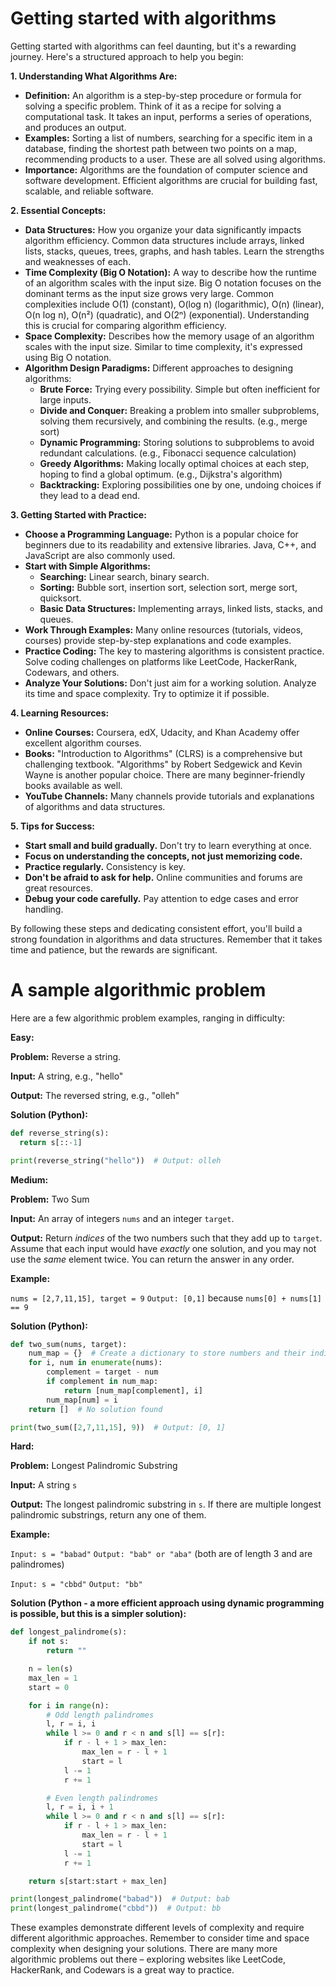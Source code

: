 #  Getting started with algorithms 
Getting started with algorithms can feel daunting, but it's a rewarding journey. Here's a structured approach to help you begin:

**1. Understanding What Algorithms Are:**

* **Definition:** An algorithm is a step-by-step procedure or formula for solving a specific problem.  Think of it as a recipe for solving a computational task.  It takes an input, performs a series of operations, and produces an output.
* **Examples:**  Sorting a list of numbers, searching for a specific item in a database, finding the shortest path between two points on a map, recommending products to a user.  These are all solved using algorithms.
* **Importance:**  Algorithms are the foundation of computer science and software development.  Efficient algorithms are crucial for building fast, scalable, and reliable software.

**2. Essential Concepts:**

* **Data Structures:**  How you organize your data significantly impacts algorithm efficiency.  Common data structures include arrays, linked lists, stacks, queues, trees, graphs, and hash tables.  Learn the strengths and weaknesses of each.
* **Time Complexity (Big O Notation):**  A way to describe how the runtime of an algorithm scales with the input size.  Big O notation focuses on the dominant terms as the input size grows very large.  Common complexities include O(1) (constant), O(log n) (logarithmic), O(n) (linear), O(n log n), O(n²) (quadratic), and O(2ⁿ) (exponential). Understanding this is crucial for comparing algorithm efficiency.
* **Space Complexity:**  Describes how the memory usage of an algorithm scales with the input size.  Similar to time complexity, it's expressed using Big O notation.
* **Algorithm Design Paradigms:**  Different approaches to designing algorithms:
    * **Brute Force:**  Trying every possibility. Simple but often inefficient for large inputs.
    * **Divide and Conquer:**  Breaking a problem into smaller subproblems, solving them recursively, and combining the results. (e.g., merge sort)
    * **Dynamic Programming:**  Storing solutions to subproblems to avoid redundant calculations. (e.g., Fibonacci sequence calculation)
    * **Greedy Algorithms:**  Making locally optimal choices at each step, hoping to find a global optimum. (e.g., Dijkstra's algorithm)
    * **Backtracking:**  Exploring possibilities one by one, undoing choices if they lead to a dead end.


**3. Getting Started with Practice:**

* **Choose a Programming Language:**  Python is a popular choice for beginners due to its readability and extensive libraries.  Java, C++, and JavaScript are also commonly used.
* **Start with Simple Algorithms:**
    * **Searching:** Linear search, binary search.
    * **Sorting:** Bubble sort, insertion sort, selection sort, merge sort, quicksort.
    * **Basic Data Structures:** Implementing arrays, linked lists, stacks, and queues.
* **Work Through Examples:**  Many online resources (tutorials, videos, courses) provide step-by-step explanations and code examples.
* **Practice Coding:**  The key to mastering algorithms is consistent practice.  Solve coding challenges on platforms like LeetCode, HackerRank, Codewars, and others.
* **Analyze Your Solutions:**  Don't just aim for a working solution.  Analyze its time and space complexity.  Try to optimize it if possible.


**4. Learning Resources:**

* **Online Courses:** Coursera, edX, Udacity, and Khan Academy offer excellent algorithm courses.
* **Books:**  "Introduction to Algorithms" (CLRS) is a comprehensive but challenging textbook.  "Algorithms" by Robert Sedgewick and Kevin Wayne is another popular choice.  There are many beginner-friendly books available as well.
* **YouTube Channels:** Many channels provide tutorials and explanations of algorithms and data structures.


**5. Tips for Success:**

* **Start small and build gradually.**  Don't try to learn everything at once.
* **Focus on understanding the concepts, not just memorizing code.**
* **Practice regularly.**  Consistency is key.
* **Don't be afraid to ask for help.**  Online communities and forums are great resources.
* **Debug your code carefully.**  Pay attention to edge cases and error handling.


By following these steps and dedicating consistent effort, you'll build a strong foundation in algorithms and data structures.  Remember that it takes time and patience, but the rewards are significant.

#  A sample algorithmic problem 
Here are a few algorithmic problem examples, ranging in difficulty:

**Easy:**

**Problem:**  Reverse a string.

**Input:** A string, e.g., "hello"

**Output:** The reversed string, e.g., "olleh"

**Solution (Python):**

```python
def reverse_string(s):
  return s[::-1]

print(reverse_string("hello"))  # Output: olleh
```


**Medium:**

**Problem:** Two Sum

**Input:** An array of integers `nums` and an integer `target`.

**Output:**  Return *indices* of the two numbers such that they add up to `target`.  Assume that each input would have *exactly* one solution, and you may not use the *same* element twice.  You can return the answer in any order.

**Example:**

`nums = [2,7,11,15], target = 9`
`Output: [0,1]` because `nums[0] + nums[1] == 9`


**Solution (Python):**

```python
def two_sum(nums, target):
    num_map = {}  # Create a dictionary to store numbers and their indices
    for i, num in enumerate(nums):
        complement = target - num
        if complement in num_map:
            return [num_map[complement], i]
        num_map[num] = i
    return []  # No solution found

print(two_sum([2,7,11,15], 9))  # Output: [0, 1]
```


**Hard:**

**Problem:**  Longest Palindromic Substring

**Input:** A string `s`

**Output:** The longest palindromic substring in `s`.  If there are multiple longest palindromic substrings, return any one of them.

**Example:**

`Input: s = "babad"`
`Output: "bab" or "aba"` (both are of length 3 and are palindromes)

`Input: s = "cbbd"`
`Output: "bb"`


**Solution (Python - a more efficient approach using dynamic programming is possible, but this is a simpler solution):**

```python
def longest_palindrome(s):
    if not s:
        return ""

    n = len(s)
    max_len = 1
    start = 0

    for i in range(n):
        # Odd length palindromes
        l, r = i, i
        while l >= 0 and r < n and s[l] == s[r]:
            if r - l + 1 > max_len:
                max_len = r - l + 1
                start = l
            l -= 1
            r += 1

        # Even length palindromes
        l, r = i, i + 1
        while l >= 0 and r < n and s[l] == s[r]:
            if r - l + 1 > max_len:
                max_len = r - l + 1
                start = l
            l -= 1
            r += 1

    return s[start:start + max_len]

print(longest_palindrome("babad"))  # Output: bab
print(longest_palindrome("cbbd"))  # Output: bb
```

These examples demonstrate different levels of complexity and require different algorithmic approaches.  Remember to consider time and space complexity when designing your solutions.  There are many more algorithmic problems out there – exploring websites like LeetCode, HackerRank, and Codewars is a great way to practice.

